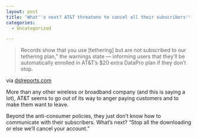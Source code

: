 ```yaml
---
layout: post
title: 'What''s next? AT&T threatens to cancel all their subscribers'' accounts? '
categories:
  - Uncategorized

---
```


<div class="posterous_autopost"><div class="posterous_bookmarklet_entry"> <blockquote class="posterous_medium_quote">Records show that you use [tethering] but are not subscribed to our tethering plan,&#8221; the warnings state &#8212; informing users that they&#8217;ll be automatically enrolled in AT&amp;T&#8217;s $20 extra DataPro plan if they don&#8217;t stop.</blockquote>    <div class="posterous_quote_citation">via <a href="http://www.dslreports.com/shownews/ATT-Warning-Users-Over-Unofficial-Tethering-113246">dslreports.com</a></div> <p>More  than any other wireless or broadband company (and this is saying a lot), AT&amp;T seems to go out of its way to anger paying customers and to make them want to leave.  </p><p>Beyond the anti-consumer policies, they just don&#8217;t know how to communicate with their subscribers. What&#8217;s next? &#8220;Stop all the downloading or else we&#8217;ll cancel your account.&#8221;</p></div></div>
